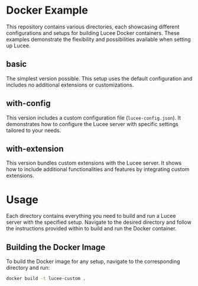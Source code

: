 # Docker Example

This repository contains various directories, each showcasing different configurations and setups for building Lucee Docker containers. These examples demonstrate the flexibility and possibilities available when setting up Lucee.

## basic

The simplest version possible. This setup uses the default configuration and includes no additional extensions or customizations.

## with-config

This version includes a custom configuration file (`lucee-config.json`). It demonstrates how to configure the Lucee server with specific settings tailored to your needs.

## with-extension

This version bundles custom extensions with the Lucee server. It shows how to include additional functionalities and features by integrating custom extensions.

# Usage

Each directory contains everything you need to build and run a Lucee server with the specified setup. Navigate to the desired directory and follow the instructions provided within to build and run the Docker container.

## Building the Docker Image

To build the Docker image for any setup, navigate to the corresponding directory and run:

```sh
docker build -t lucee-custom .
```
